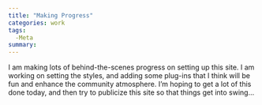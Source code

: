 ```yaml
---
title: "Making Progress"
categories: work
tags:
  -Meta
summary: 
---
```

<p>I am making lots of behind-the-scenes progress on setting up this site.  I am working on setting the styles, and adding some plug-ins that I think will be fun and enhance the community atmosphere.  I&#8217;m hoping to get a lot of this done today, and then try to publicize this site so that things get into swing…</p>